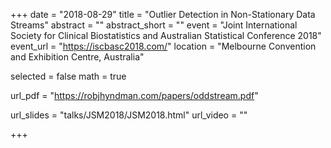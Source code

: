 +++
date = "2018-08-29"
title = "Outlier Detection in Non-Stationary Data Streams"
abstract = ""
abstract_short = ""
event = "Joint International Society for Clinical Biostatistics and Australian Statistical Conference 2018" 
event_url = "https://iscbasc2018.com/"
location = "Melbourne Convention and Exhibition Centre, Australia"
  
selected = false
math = true
  
url_pdf = "https://robjhyndman.com/papers/oddstream.pdf"
  
url_slides = "talks/JSM2018/JSM2018.html"
url_video = ""
  
+++
    
    
    
    